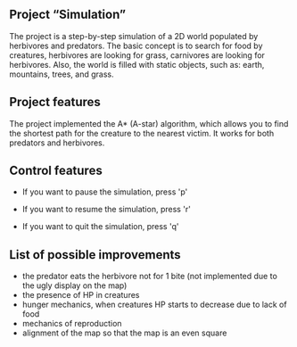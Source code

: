 ## Project “Simulation”

The project is a step-by-step simulation of a 2D world populated by herbivores and predators.
The basic concept is to search for food by creatures, herbivores are looking for grass, carnivores are looking for herbivores.
Also, the world is filled with static objects, such as: earth, mountains, trees, and grass.

## Project features
The project implemented the A* (A-star) algorithm, 
which allows you to find the shortest path for the creature to the nearest victim.
It works for both predators and herbivores.

## Control features
- If you want to pause the simulation, press 'p'

- If you want to resume the simulation, press 'r'

- If you want to quit the simulation, press 'q'

## List of possible improvements

- the predator eats the herbivore not for 1 bite (not implemented due to the ugly display on the map)
- the presence of HP in creatures
- hunger mechanics, when creatures HP starts to decrease due to lack of food
- mechanics of reproduction
- alignment of the map so that the map is an even square
